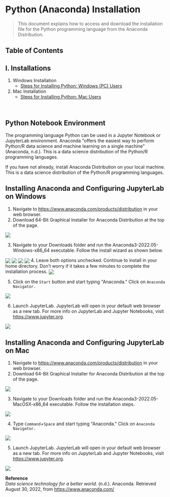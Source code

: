 # Python (Anaconda) Installation
>This document explains how to access and download the installation file for the Python programming language from the Anaconda Distribution.

## Table of Contents
## I. Installations
1) Windows Installation
    * [Steps for Installing Python: Windows (PC) Users](#installing-anaconda-and-configuring-jupyterlab-on-windows)  
2) Mac Installation
    * [Steps for Installing Python: Mac Users](#installing-anaconda-and-configuring-jupyterlab-on-mac)

&nbsp;
&nbsp; 

## Python Notebook Environment

The programming language Python can be used in a Jupyter Notebook or JupyterLab environment. Anaconda "offers the easiest way to perform Python/R data science and machine learning on a single machine" (Anaconda, n.d.). This is a data science distribution of the Python/R programming languages.

If you have not already, install Anaconda Distribution on your local machine. This is a data science distribution of the Python/R programming languages. 

## Installing Anaconda and Configuring JupyterLab on Windows
1. Navigate to https://www.anaconda.com/products/distribution in your web browser.  
2. Download 64-Bit Graphical Installer for Anaconda Distribution at the top of the page.  
<img align="center" src='hhttps://www.leonshpaner.com/teaching/post/python/python_anaconda_installation/anaconda_download.png'>

3. Navigate to your Downloads folder and run the Anaconda3-2022.05-Windows-x86_64 executable. Follow the install wizard as shown below.  
<img align="center" src='https://www.leonshpaner.com/teaching/post/python/python_anaconda_installation/anaconda_installation1.png'>
<img align="center" src='https://www.leonshpaner.com/teaching/post/python/python_anaconda_installation/anaconda_installation2.png'>
<img align="center" src='https://www.leonshpaner.com/teaching/post/python/python_anaconda_installation/anaconda_installation3.png'>
<img align="center" src='https://www.leonshpaner.com/teaching/post/python/python_anaconda_installation/anaconda_installation4.png'>
4.  Leave both options unchecked. Continue to install in your home directory. Don’t worry if it takes a few minutes to complete the installation process.  
<img align="center" src='https://www.leonshpaner.com/teaching/post/python/python_anaconda_installation/anaconda_installation5.png'>

5. Click on the `Start` button and start typing "Anaconda." Click on `Anaconda Navigator.` 
<img align="center" src='https://www.leonshpaner.com/teaching/post/python/python_anaconda_installation/anaconda_installation6.png'>

6. Launch JupyterLab. JupyterLab will open in your default web browser as a new tab. For more info on JupyterLab and Jupyter Notebooks, visit https://www.jupyter.org.   
<img align="center" src='https://www.leonshpaner.com/teaching/post/python/navigating_jupyter/anaconda_installation7.png'>

## Installing Anaconda and Configuring JupyterLab on Mac
1. Navigate to https://www.anaconda.com/products/distribution in your web browser.  
2. Download 64-Bit Graphical Installer for Anaconda Distribution at the top of the page.  
<img align="center" src='https://github.com/support-vector-dynamics/documentation/blob/main/mac_installation_imgs/Anaconda_Download.png?raw=true'>

3. Navigate to your Downloads folder and run the Anaconda3-2022.05-MacOSX-x86_64 executable. Follow the installation steps.  
<img align="center" src='https://github.com/support-vector-dynamics/documentation/blob/main/mac_installation_imgs/Installation.png?raw=true'>

4. Type `Command`+`Space` and start typing "Anaconda." Click on `Anaconda Navigator.` 
<img align="center" src='https://github.com/support-vector-dynamics/documentation/blob/main/mac_installation_imgs/Navigate_to_Anaconda.png?raw=true'>

5. Launch JupyterLab. JupyterLab will open in your default web browser as a new tab. For more info on JupyterLab and Jupyter Notebooks, visit https://www.jupyter.org.   
<img align="center" src='https://github.com/support-vector-dynamics/documentation/blob/main/mac_installation_imgs/Navigator.png?raw=true'>

**Reference**  
*Data science technology for a better world.* (n.d.). Anaconda. Retrieved August 30, 2022, from https://www.anaconda.com/
